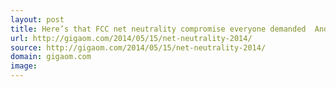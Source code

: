 ```yaml
---
layout: post
title: Here’s that FCC net neutrality compromise everyone demanded  And here’s the problem 
url: http://gigaom.com/2014/05/15/net-neutrality-2014/
source: http://gigaom.com/2014/05/15/net-neutrality-2014/
domain: gigaom.com
image: 
---
```


